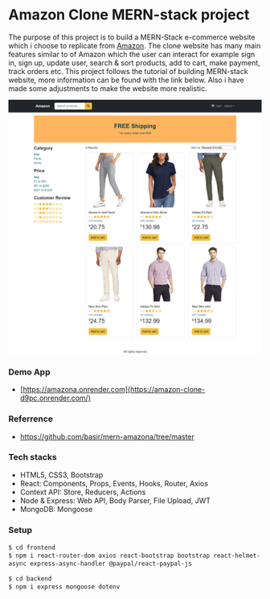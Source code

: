 # Amazon Clone MERN-stack project

The purpose of this project is to build a MERN-Stack e-commerce website which i choose to replicate from [Amazon](https://www.amazon.com/). The clone website has many main features similar to of Amazon which the user can interact for example sign in, sign up, update user, search & sort products, add to cart, make payment, track orders etc.
This project follows the tutorial of building MERN-stack website, more information can be found with the link below. Also i have made some adjustments to make the website more realistic.

![amazona](/frontend/public/images/amazon-clone.png)

### Demo App

- [https://amazona.onrender.com](https://amazon-clone-d9pc.onrender.com/)

### Referrence

- https://github.com/basir/mern-amazona/tree/master

### Tech stacks

- HTML5, CSS3, Bootstrap
- React: Components, Props, Events, Hooks, Router, Axios
- Context API: Store, Reducers, Actions
- Node & Express: Web API, Body Parser, File Upload, JWT
- MongoDB: Mongoose

### Setup

```
$ cd frontend
$ npm i react-router-dom axios react-bootstrap bootstrap react-helmet-async express-async-handler @paypal/react-paypal-js
```

```
$ cd backend
$ npm i express mongoose dotenv
```
